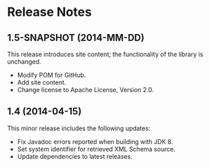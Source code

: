 ﻿# Release Notes

## 1.5-SNAPSHOT (2014-MM-DD)
This release introduces site content; the functionality of the library is unchanged.

* Modify POM for GitHub.
* Add site content.
* Change license to Apache License, Version 2.0.

## 1.4 (2014-04-15)
This minor release includes the following updates:

* Fix Javadoc errors reported when building with JDK 8.
* Set system identifier for retrieved XML Schema source.
* Update dependencies to latest releases.
